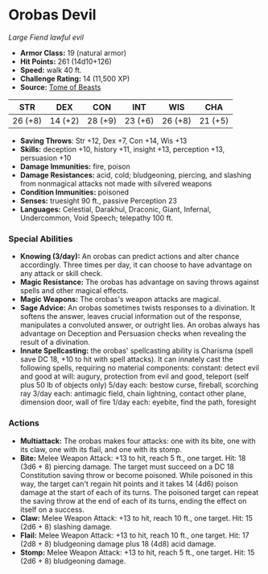 # Orobas Devil

*Large* *Fiend* *lawful evil*

- **Armor Class:** 19 (natural armor)
- **Hit Points:** 261 (14d10+126)
- **Speed:** walk 40 ft.
- **Challenge Rating:** 14 (11,500 XP)
- **Source:** [Tome of Beasts](https://koboldpress.com/kpstore/product/tome-of-beasts-for-5th-edition-print/)

| STR | DEX | CON | INT | WIS | CHA |
| --- | --- | --- | --- | --- | --- |
| 26 (+8) | 14 (+2) | 28 (+9) | 23 (+6) | 26 (+8) | 21 (+5) |

- **Saving Throws**: Str +12, Dex +7, Con +14, Wis +13
- **Skills:** deception +10, history +11, insight +13, perception +13, persuasion +10
- **Damage Immunities:** fire, poison
- **Damage Resistances:** acid, cold; bludgeoning, piercing, and slashing from nonmagical attacks not made with silvered weapons
- **Condition Immunities:** poisoned
- **Senses:** truesight 90 ft., passive Perception 23
- **Languages:** Celestial, Darakhul, Draconic, Giant, Infernal, Undercommon, Void Speech; telepathy 100 ft.
### Special Abilities
- **Knowing (3/day):** An orobas can predict actions and alter chance accordingly. Three times per day, it can choose to have advantage on any attack or skill check.
- **Magic Resistance:** The orobas has advantage on saving throws against spells and other magical effects.
- **Magic Weapons:** The orobas's weapon attacks are magical.
- **Sage Advice:** An orobas sometimes twists responses to a divination. It softens the answer, leaves crucial information out of the response, manipulates a convoluted answer, or outright lies. An orobas always has advantage on Deception and Persuasion checks when revealing the result of a divination.
- **Innate Spellcasting:** the orobas' spellcasting ability is Charisma (spell save DC 18, +10 to hit with spell attacks). It can innately cast the following spells, requiring no material components:  constant: detect evil and good  at will: augury, protection from evil and good, teleport (self plus 50 lb of objects only)  5/day each: bestow curse, fireball, scorching ray  3/day each: antimagic field, chain lightning, contact other plane, dimension door, wall of fire  1/day each: eyebite, find the path, foresight
### Actions
- **Multiattack:** The orobas makes four attacks: one with its bite, one with its claw, one with its flail, and one with its stomp.
- **Bite:** Melee Weapon Attack: +13 to hit, reach 5 ft., one target. Hit: 18 (3d6 + 8) piercing damage. The target must succeed on a DC 18 Constitution saving throw or become poisoned. While poisoned in this way, the target can't regain hit points and it takes 14 (4d6) poison damage at the start of each of its turns. The poisoned target can repeat the saving throw at the end of each of its turns, ending the effect on itself on a success.
- **Claw:** Melee Weapon Attack: +13 to hit, reach 10 ft., one target. Hit: 15 (2d6 + 8) slashing damage.
- **Flail:** Melee Weapon Attack: +13 to hit, reach 10 ft., one target. Hit: 17 (2d8 + 8) bludgeoning damage plus 18 (4d8) acid damage.
- **Stomp:** Melee Weapon Attack: +13 to hit, reach 5 ft., one target. Hit: 15 (2d6 + 8) bludgeoning damage.
